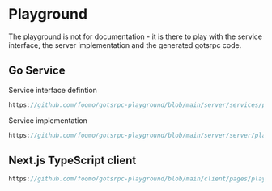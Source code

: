 # Playground

The playground is not for documentation - it is there to play with the service interface, the server implementation and the generated gotsrpc code.

## Go Service

Service interface defintion

```go reference title="server/services/playground/service.go" lines
https://github.com/foomo/gotsrpc-playground/blob/main/server/services/playground/service.go
```

Service implementation

```go reference title="server/services/playground/service.go"
https://github.com/foomo/gotsrpc-playground/blob/main/server/server/playground.go
```


## Next.js TypeScript client

```typescript reference title="client/pages/playground.tsx"
https://github.com/foomo/gotsrpc-playground/blob/main/client/pages/playground.tsx
```
